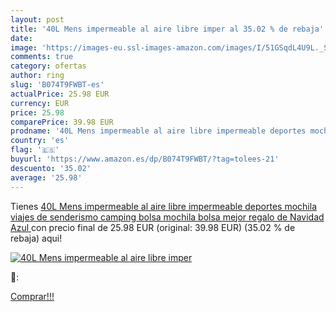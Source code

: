 ```yaml
---
layout: post
title: '40L Mens impermeable al aire libre imper al 35.02 % de rebaja'
date: 
image: 'https://images-eu.ssl-images-amazon.com/images/I/51GSqdL4U9L._SL200_.jpg'
comments: true
category: ofertas
author: ring
slug: 'B074T9FWBT-es'
actualPrice: 25.98 EUR
currency: EUR
price: 25.98
comparePrice: 39.98 EUR
prodname: '40L Mens impermeable al aire libre impermeable deportes mochila viajes de senderismo camping bolsa mochila bolsa mejor regalo de Navidad  Azul '
country: 'es'
flag: '🇪🇸'
buyurl: 'https://www.amazon.es/dp/B074T9FWBT/?tag=tolees-21'
descuento: '35.02'
average: '25.98'
---
```


Tienes [40L Mens impermeable al aire libre impermeable deportes mochila viajes de senderismo camping bolsa mochila bolsa mejor regalo de Navidad  Azul ](https://www.amazon.es/dp/B074T9FWBT/?tag=tolees-21) con precio final de  25.98 EUR (original: 39.98 EUR) (35.02 %  de rebaja) aqui!

[![40L Mens impermeable al aire libre imper](https://images-eu.ssl-images-amazon.com/images/I/51GSqdL4U9L._SL200_.jpg)](https://www.amazon.es/dp/B074T9FWBT/?tag=tolees-21)

🔎:


[Comprar!!!](https://www.amazon.es/dp/B074T9FWBT/?tag=tolees-21)
